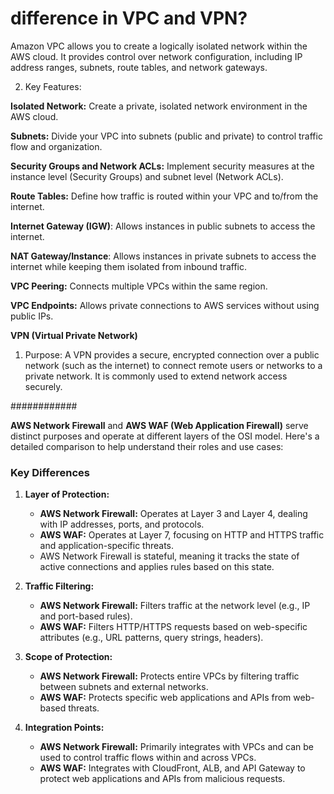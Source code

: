 # difference in VPC and VPN?

Amazon VPC allows you to create a logically isolated network within the AWS cloud. It provides control over network configuration, 
including IP address ranges, subnets, route tables, and network gateways.

2. Key Features:

**Isolated Network:** Create a private, isolated network environment in the AWS cloud.

**Subnets:** Divide your VPC into subnets (public and private) to control traffic flow and organization.

**Security Groups and Network ACLs:** Implement security measures at the instance level (Security Groups) and subnet level (Network ACLs).

**Route Tables:** Define how traffic is routed within your VPC and to/from the internet.

**Internet Gateway (IGW)**: Allows instances in public subnets to access the internet.

**NAT Gateway/Instance**: Allows instances in private subnets to access the internet while keeping them isolated from inbound traffic.

**VPC Peering:** Connects multiple VPCs within the same region.

**VPC Endpoints:** Allows private connections to AWS services without using public IPs.



**VPN (Virtual Private Network)**
1. Purpose: A VPN provides a secure, encrypted connection over a public network (such as the internet) to connect remote users
  or networks to a private network. It is commonly used to extend network access securely.


############

**AWS Network Firewall** and **AWS WAF (Web Application Firewall)** serve distinct purposes and operate at different layers of the OSI model. Here's a detailed comparison to help understand their roles and use cases:


### Key Differences

1. **Layer of Protection:**
   - **AWS Network Firewall:** Operates at Layer 3 and Layer 4, dealing with IP addresses, ports, and protocols.
   - **AWS WAF:** Operates at Layer 7, focusing on HTTP and HTTPS traffic and application-specific threats.
   - AWS Network Firewall is stateful, meaning it tracks the state of active connections and applies rules based on this state.

2. **Traffic Filtering:**
   - **AWS Network Firewall:** Filters traffic at the network level (e.g., IP and port-based rules).
   - **AWS WAF:** Filters HTTP/HTTPS requests based on web-specific attributes (e.g., URL patterns, query strings, headers).

3. **Scope of Protection:**
   - **AWS Network Firewall:** Protects entire VPCs by filtering traffic between subnets and external networks.
   - **AWS WAF:** Protects specific web applications and APIs from web-based threats.

4. **Integration Points:**
   - **AWS Network Firewall:** Primarily integrates with VPCs and can be used to control traffic flows within and across VPCs.
   - **AWS WAF:** Integrates with CloudFront, ALB, and API Gateway to protect web applications and APIs from malicious requests.





